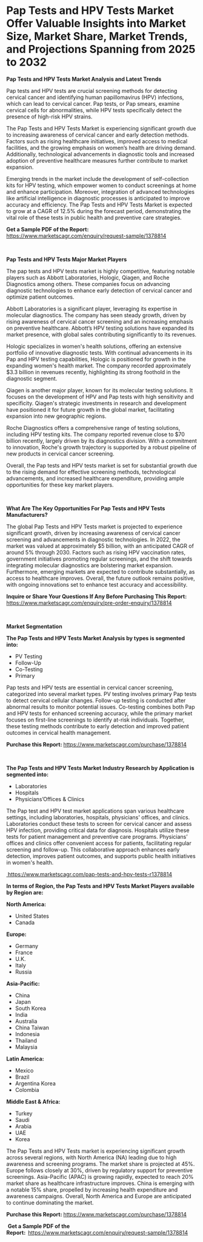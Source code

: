 <p><h1>Pap Tests and HPV Tests Market Offer Valuable Insights into Market Size, Market Share, Market Trends, and Projections Spanning from 2025 to 2032</h1></p><p><strong>Pap Tests and HPV Tests Market Analysis and Latest Trends</strong></p>
<p><p>Pap tests and HPV tests are crucial screening methods for detecting cervical cancer and identifying human papillomavirus (HPV) infections, which can lead to cervical cancer. Pap tests, or Pap smears, examine cervical cells for abnormalities, while HPV tests specifically detect the presence of high-risk HPV strains.</p><p>The Pap Tests and HPV Tests Market is experiencing significant growth due to increasing awareness of cervical cancer and early detection methods. Factors such as rising healthcare initiatives, improved access to medical facilities, and the growing emphasis on women’s health are driving demand. Additionally, technological advancements in diagnostic tools and increased adoption of preventive healthcare measures further contribute to market expansion.</p><p>Emerging trends in the market include the development of self-collection kits for HPV testing, which empower women to conduct screenings at home and enhance participation. Moreover, integration of advanced technologies like artificial intelligence in diagnostic processes is anticipated to improve accuracy and efficiency. The Pap Tests and HPV Tests Market is expected to grow at a CAGR of 12.5% during the forecast period, demonstrating the vital role of these tests in public health and preventive care strategies.</p></p>
<p><strong>Get a Sample PDF of the Report:&nbsp;</strong> <a href="https://www.marketscagr.com/enquiry/request-sample/1378814?utm_campaign=2114&utm_medium=2&utm_source=Github&utm_content=ia&utm_term=12042025&utm_id=pap-tests-and-hpv-tests">https://www.marketscagr.com/enquiry/request-sample/1378814</a></p>
<p>&nbsp;</p>
<p><strong>Pap Tests and HPV Tests Major Market Players</strong></p>
<p><p>The pap tests and HPV tests market is highly competitive, featuring notable players such as Abbott Laboratories, Hologic, Qiagen, and Roche Diagnostics among others. These companies focus on advancing diagnostic technologies to enhance early detection of cervical cancer and optimize patient outcomes.</p><p>Abbott Laboratories is a significant player, leveraging its expertise in molecular diagnostics. The company has seen steady growth, driven by rising awareness of cervical cancer screening and an increasing emphasis on preventive healthcare. Abbott’s HPV testing solutions have expanded its market presence, with global sales contributing significantly to its revenues.</p><p>Hologic specializes in women's health solutions, offering an extensive portfolio of innovative diagnostic tests. With continual advancements in its Pap and HPV testing capabilities, Hologic is positioned for growth in the expanding women's health market. The company recorded approximately $3.3 billion in revenues recently, highlighting its strong foothold in the diagnostic segment.</p><p>Qiagen is another major player, known for its molecular testing solutions. It focuses on the development of HPV and Pap tests with high sensitivity and specificity. Qiagen's strategic investments in research and development have positioned it for future growth in the global market, facilitating expansion into new geographic regions.</p><p>Roche Diagnostics offers a comprehensive range of testing solutions, including HPV testing kits. The company reported revenue close to $70 billion recently, largely driven by its diagnostics division. With a commitment to innovation, Roche's growth trajectory is supported by a robust pipeline of new products in cervical cancer screening.</p><p>Overall, the Pap tests and HPV tests market is set for substantial growth due to the rising demand for effective screening methods, technological advancements, and increased healthcare expenditure, providing ample opportunities for these key market players.</p></p>
<p>&nbsp;</p>
<p><strong>What Are The Key Opportunities For Pap Tests and HPV Tests Manufacturers?</strong></p>
<p><p>The global Pap Tests and HPV Tests market is projected to experience significant growth, driven by increasing awareness of cervical cancer screening and advancements in diagnostic technologies. In 2022, the market was valued at approximately $5 billion, with an anticipated CAGR of around 5% through 2030. Factors such as rising HPV vaccination rates, government initiatives promoting regular screenings, and the shift towards integrating molecular diagnostics are bolstering market expansion. Furthermore, emerging markets are expected to contribute substantially, as access to healthcare improves. Overall, the future outlook remains positive, with ongoing innovations set to enhance test accuracy and accessibility.</p></p>
<p><strong>Inquire or Share Your Questions If Any Before Purchasing This Report:</strong> <a href="https://www.marketscagr.com/enquiry/pre-order-enquiry/1378814?utm_campaign=2114&utm_medium=2&utm_source=Github&utm_content=ia&utm_term=12042025&utm_id=pap-tests-and-hpv-tests">https://www.marketscagr.com/enquiry/pre-order-enquiry/1378814</a></p>
<p>&nbsp;</p>
<p><strong>Market Segmentation</strong></p>
<p><strong>The Pap Tests and HPV Tests Market Analysis by types is segmented into:</strong></p>
<p><ul><li>PV Testing</li><li>Follow-Up</li><li>Co-Testing</li><li>Primary</li></ul></p>
<p><p>Pap tests and HPV tests are essential in cervical cancer screening, categorized into several market types. PV testing involves primary Pap tests to detect cervical cellular changes. Follow-up testing is conducted after abnormal results to monitor potential issues. Co-testing combines both Pap and HPV tests for enhanced screening accuracy, while the primary market focuses on first-line screenings to identify at-risk individuals. Together, these testing methods contribute to early detection and improved patient outcomes in cervical health management.</p></p>
<p><strong>Purchase this Report:&nbsp;</strong><a href="https://www.marketscagr.com/purchase/1378814?utm_campaign=2114&utm_medium=2&utm_source=Github&utm_content=ia&utm_term=12042025&utm_id=pap-tests-and-hpv-tests">https://www.marketscagr.com/purchase/1378814</a></p>
<p>&nbsp;</p>
<p><strong>The Pap Tests and HPV Tests Market Industry Research by Application is segmented into:</strong></p>
<p><ul><li>Laboratories</li><li>Hospitals</li><li>Physicians’Offices & Clinics</li></ul></p>
<p><p>The Pap test and HPV test market applications span various healthcare settings, including laboratories, hospitals, physicians' offices, and clinics. Laboratories conduct these tests to screen for cervical cancer and assess HPV infection, providing critical data for diagnosis. Hospitals utilize these tests for patient management and preventive care programs. Physicians’ offices and clinics offer convenient access for patients, facilitating regular screening and follow-up. This collaborative approach enhances early detection, improves patient outcomes, and supports public health initiatives in women's health.</p></p>
<p><a href="https://www.marketscagr.com/pap-tests-and-hpv-tests-r1378814?utm_campaign=2114&utm_medium=2&utm_source=Github&utm_content=ia&utm_term=12042025&utm_id=pap-tests-and-hpv-tests">&nbsp;https://www.marketscagr.com/pap-tests-and-hpv-tests-r1378814</a></p>
<p><strong>In terms of Region, the Pap Tests and HPV Tests Market Players available by Region are:</strong></p>
<p>
    <p> <strong> North America: </strong>
        <ul>
            <li>United States</li>
            <li>Canada</li>
        </ul>
        </p> 
    <p> <strong> Europe: </strong>
        <ul>
            <li>Germany</li>
            <li>France</li>
            <li>U.K.</li>
            <li>Italy</li>
            <li>Russia</li>
        </ul>
        </p> 
    <p> <strong> Asia-Pacific: </strong>
        <ul>
            <li>China</li>
            <li>Japan</li>
            <li>South Korea</li>
            <li>India</li>
            <li>Australia</li>
            <li>China Taiwan</li>
            <li>Indonesia</li>
            <li>Thailand</li>
            <li>Malaysia</li>
        </ul>
        </p> 
    <p> <strong> Latin America: </strong>
        <ul>
            <li>Mexico</li>
            <li>Brazil</li>
            <li>Argentina Korea</li>
            <li>Colombia</li>
        </ul>
        </p> 
    <p> <strong> Middle East & Africa: </strong>
        <ul>
            <li>Turkey</li>
            <li>Saudi</li>
            <li>Arabia</li>
            <li>UAE</li>
            <li>Korea</li>
        </ul>
    </p>
    </p>
<p><p>The Pap Tests and HPV Tests market is experiencing significant growth across several regions, with North America (NA) leading due to high awareness and screening programs. The market share is projected at 45%. Europe follows closely at 30%, driven by regulatory support for preventive screenings. Asia-Pacific (APAC) is growing rapidly, expected to reach 20% market share as healthcare infrastructure improves. China is emerging with a notable 15% share, propelled by increasing health expenditure and awareness campaigns. Overall, North America and Europe are anticipated to continue dominating the market.</p></p>
<p><strong>Purchase this Report: </strong><a href="https://www.marketscagr.com/purchase/1378814?utm_campaign=2114&utm_medium=2&utm_source=Github&utm_content=ia&utm_term=12042025&utm_id=pap-tests-and-hpv-tests">https://www.marketscagr.com/purchase/1378814</a></p>
<p>&nbsp;<strong>Get a Sample PDF of the Report:&nbsp;&nbsp;</strong><a href="https://www.marketscagr.com/enquiry/request-sample/1378814?utm_campaign=2114&utm_medium=2&utm_source=Github&utm_content=ia&utm_term=12042025&utm_id=pap-tests-and-hpv-tests">https://www.marketscagr.com/enquiry/request-sample/1378814</a></p>
<p><strong></strong></p>
<p><p></p><p></p><p></p></p>